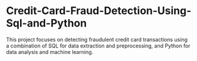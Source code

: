 # Credit-Card-Fraud-Detection-Using-Sql-and-Python
This project focuses on detecting fraudulent credit card transactions using a combination of SQL for data extraction and preprocessing, and Python for data analysis and machine learning. 
